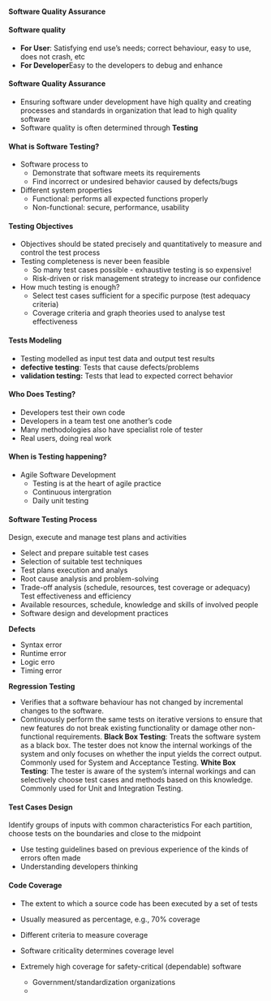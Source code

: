 #### Software Quality Assurance
#### Software quality
- **For User**: Satisfying end use’s needs; correct behaviour, easy to use, does not crash, etc
- **For Developer**Easy to the developers to debug and enhance
#### Software Quality Assurance
- Ensuring software under development have high quality and creating processes and standards in organization that lead to high quality software
- Software quality is often determined through **Testing**
#### What is Software Testing?
- Software process to
	- Demonstrate that software meets its requirements
	- Find incorrect or undesired behavior caused by defects/bugs
- Different system properties
	- Functional: performs all expected functions properly
	- Non-functional: secure, performance, usability
#### Testing Objectives
- Objectives should be stated precisely and quantitatively to measure and control the test process
- Testing completeness is never been feasible
	- So many test cases possible - exhaustive testing is so expensive!
	- Risk-driven or risk management strategy to increase our confidence
- How much testing is enough?
	- Select test cases sufficient for a specific purpose (test adequacy criteria)
	- Coverage criteria and graph theories used to analyse test effectiveness
#### Tests Modeling
- Testing modelled as input test data and output test results
- **defective testing**: Tests that cause defects/problems
- **validation testing:** Tests that lead to expected correct behavior
#### Who Does Testing?
- Developers test their own code
- Developers in a team test one another’s code
- Many methodologies also have specialist role of tester
- Real users, doing real work
#### When is Testing happening?
- Agile Software Development
	- Testing is at the heart of agile practice
	- Continuous intergration
	- Daily unit testing
#### Software Testing Process
Design, execute and manage test plans and activities
- Select and prepare suitable test cases
- Selection of suitable test techniques
- Test plans execution and analys
- Root cause analysis and problem-solving
- Trade-off analysis (schedule, resources, test coverage or adequacy)
Test effectiveness and efficiency
- Available resources, schedule, knowledge and skills of involved people
- Software design and development practices

**Defects**
- Syntax error
- Runtime error
- Logic erro
- Timing error

**Regression Testing**
- Verifies that a software behaviour has not changed by incremental changes to the software.
- Continuously perform the same tests on iterative versions to ensure that new features do not break existing functionality or damage other non-functional requirements.
**Black Box Testing**: Treats the software system as a black box. The tester does not know the internal workings of the system and only focuses on whether the input yields the correct output. Commonly used for System and Acceptance Testing.
**White Box Testing**: The tester is aware of the system’s internal workings and can selectively choose test cases and methods based on this knowledge. Commonly used for Unit and Integration Testing.
#### Test Cases Design
Identify groups of inputs with common characteristics
For each partition, choose tests on the boundaries and close to the midpoint

- Use testing guidelines based on previous experience of the kinds of errors often made
- Understanding developers thinking

#### Code Coverage
- The extent to which a source code has been executed by a set of tests
- Usually measured as percentage, e.g., 70% coverage
- Different criteria to measure coverage

- Software criticality determines coverage level
- Extremely high coverage for safety-critical (dependable) software
	- Government/standardization organizations
	- 